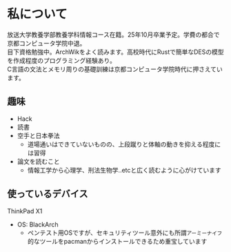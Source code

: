 # 私について
放送大学教養学部教養学科情報コース在籍。25年10月卒業予定。学費の都合で京都コンピュータ学院中退。 <br>
目下資格勉強中。ArchWikをよく読みます。高校時代にRustで簡単なDESの模型を作成程度のプログラミング経験あり。<br>
C言語の文法とメモリ周りの基礎訓練は京都コンピュータ学院時代に押さえています。<br>

## 趣味
- Hack
- 読書
- 空手と日本拳法
  - 道場通いはできていないものの、上段蹴りと体軸の動きを抑える程度には習得
- 論文を読むこと
  - 情報工学から心理学、刑法生物学..etcと広く読むように心がけています

## 使っているデバイス
ThinkPad X1
 - OS: BlackArch
   - ペンテスト用OSですが、セキュリティツール意外にも所謂`アーミーナイフ`的なツールをpacmanからインストールできるため重宝しています
